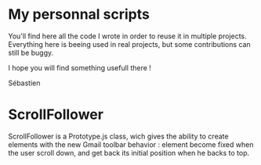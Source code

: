 # My personnal scripts

You'll find here all the code I wrote in order to reuse it in multiple projects. Everything here is beeing used
in real projects, but some contributions can still be buggy.

I hope you will find something usefull there !

Sébastien

# ScrollFollower

ScrollFollower is a Prototype.js class, wich gives the ability to create elements with the new Gmail toolbar behavior : 
element become fixed when the user scroll down, and get back its initial position when he backs to top.